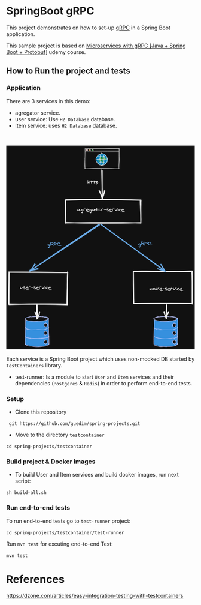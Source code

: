 # SpringBoot gRPC

This project demonstrates on how to set-up [gRPC](https://grpc.io) in a Spring Boot application.

This sample project is based on [Microservices with gRPC [Java + Spring Boot  + Protobuf]](https://www.udemy.com/course/grpc-the-complete-guide-for-java-developers/) udemy course.



## How to Run the project and tests

### Application

There are 3 services in this demo:

- agregator service.
- user service: Use ``H2 Database`` database.
- Item service: uses ``H2 Database`` database.

<br/>

![Services](services.png "Services flow")


Each service is a Spring Boot project which uses non-mocked DB started by ``TestContainers`` library.  

- test-runner: Is a module to start ``User`` and ``Item`` services and their dependencies (``Postgeres`` & ``Redis``) in order  to perform end-to-end tests.


### Setup

- Clone this repository 

```
 git https://github.com/guedim/spring-projects.git
```

- Move to the directory `testcontainer`

```
cd spring-projects/testcontainer
```

### Build project & Docker images

- To build User and Item services and build docker images, run next script:
 
```
sh build-all.sh
```


### Run end-to-end tests

To run end-to-end tests go to `test-runner` project:

```
cd spring-projects/testcontainer/test-runner
```

Run `mvn test` for excuting end-to-end Test:

```
mvn test
```


# References

https://dzone.com/articles/easy-integration-testing-with-testcontainers
